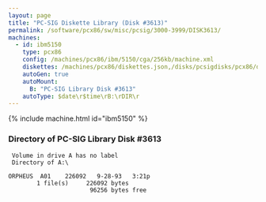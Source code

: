 ```yaml
---
layout: page
title: "PC-SIG Diskette Library (Disk #3613)"
permalink: /software/pcx86/sw/misc/pcsig/3000-3999/DISK3613/
machines:
  - id: ibm5150
    type: pcx86
    config: /machines/pcx86/ibm/5150/cga/256kb/machine.xml
    diskettes: /machines/pcx86/diskettes.json,/disks/pcsigdisks/pcx86/diskettes.json
    autoGen: true
    autoMount:
      B: "PC-SIG Library Disk #3613"
    autoType: $date\r$time\rB:\rDIR\r
---
```


{% include machine.html id="ibm5150" %}

### Directory of PC-SIG Library Disk #3613

     Volume in drive A has no label
     Directory of A:\

    ORPHEUS  A01    226092   9-28-93   3:21p
            1 file(s)     226092 bytes
                           96256 bytes free
